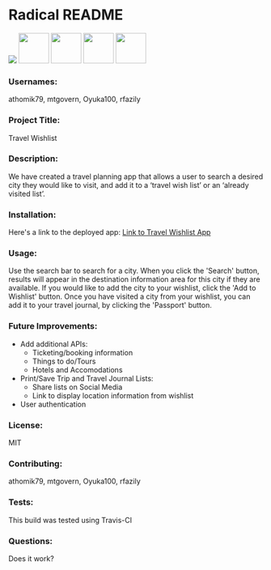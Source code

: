 # Radical README

<img src="https://img.shields.io/badge/License-MIT-yellow.svg">

<img src="https://avatars.githubusercontent.com/u/55367871?" height="60px" width="60px">

<img src="https://avatars1.githubusercontent.com/u/38888185?" height="60px" width="60px">

<img src="https://avatars0.githubusercontent.com/u/58796152?" height="60px" width="60px">

<img src="https://avatars0.githubusercontent.com/u/59346425?" height="60px" width="60px">



### Usernames:

athomik79,
mtgovern,
Oyuka100,
rfazily


### Project Title:

Travel Wishlist

### Description:

We have created a travel planning app that allows a user to search a desired city they would like to visit, and add it to a ‘travel wish list’ or an ‘already visited list’. 

### Installation:

Here's a link to the deployed app: 
[Link to Travel Wishlist App](https://pure-mountain-23490.herokuapp.com/)

### Usage:

Use the search bar to search for a city. When you click the 'Search' button, results will appear in the destination information area for this city if they are available. If you would like to add the city to your wishlist, click the 'Add to Wishlist' button. Once you have visited a city from your wishlist, you can add it to your travel journal, by clicking the 'Passport' button.

### Future Improvements:
* Add additional APIs:
    * Ticketing/booking information
    * Things to do/Tours
    * Hotels and Accomodations
* Print/Save Trip and Travel Journal Lists:
    * Share lists on Social Media
    * Link to display location information from wishlist
* User authentication

### License:

MIT

### Contributing:

athomik79, mtgovern, Oyuka100, rfazily

### Tests:

This build was tested using Travis-CI

### Questions:

Does it work?

